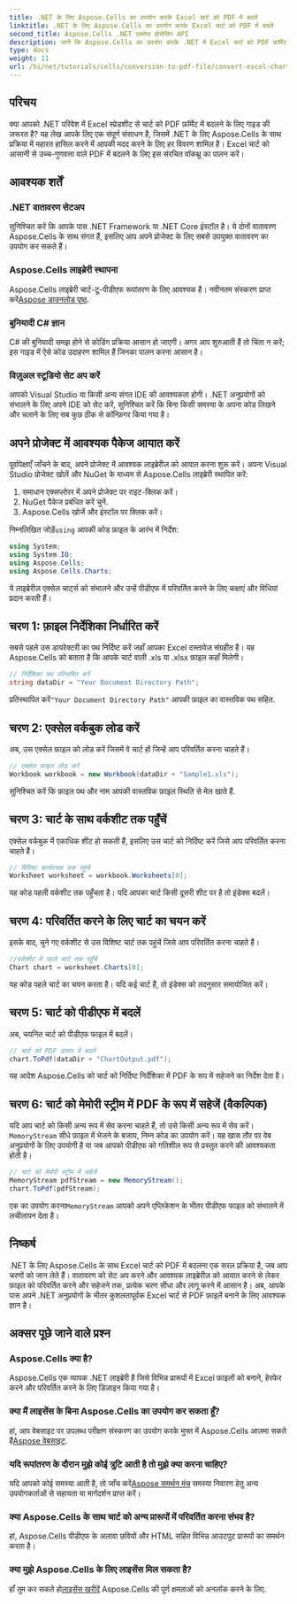 ```yaml
---
title: .NET के लिए Aspose.Cells का उपयोग करके Excel चार्ट को PDF में बदलें
linktitle: .NET के लिए Aspose.Cells का उपयोग करके Excel चार्ट को PDF में बदलें
second_title: Aspose.Cells .NET एक्सेल प्रोसेसिंग API
description: जानें कि Aspose.Cells का उपयोग करके .NET में Excel चार्ट को PDF फ़ॉर्मेट में आसानी से कैसे बदलें। हमारी चरण-दर-चरण मार्गदर्शिका में पूर्वापेक्षाएँ, सेटअप, कोड नमूने और FAQ शामिल हैं।
type: docs
weight: 11
url: /hi/net/tutorials/cells/conversion-to-pdf-file/convert-excel-charts-to-pdf/
---
```

## परिचय

क्या आपको .NET परिवेश में Excel स्प्रेडशीट से चार्ट को PDF फ़ॉर्मेट में बदलने के लिए गाइड की ज़रूरत है? यह लेख आपके लिए एक संपूर्ण संसाधन है, जिसमें .NET के लिए Aspose.Cells के साथ प्रक्रिया में महारत हासिल करने में आपकी मदद करने के लिए हर विवरण शामिल है। Excel चार्ट को आसानी से उच्च-गुणवत्ता वाले PDF में बदलने के लिए इस संरचित वॉकथ्रू का पालन करें।

## आवश्यक शर्तें

### .NET वातावरण सेटअप
सुनिश्चित करें कि आपके पास .NET Framework या .NET Core इंस्टॉल है। ये दोनों वातावरण Aspose.Cells के साथ संगत हैं, इसलिए आप अपने प्रोजेक्ट के लिए सबसे उपयुक्त वातावरण का उपयोग कर सकते हैं।

### Aspose.Cells लाइब्रेरी स्थापना
Aspose.Cells लाइब्रेरी चार्ट-टू-पीडीएफ रूपांतरण के लिए आवश्यक है। नवीनतम संस्करण प्राप्त करें[Aspose डाउनलोड पृष्ठ](https://releases.aspose.com/cells/net/).

### बुनियादी C# ज्ञान
C# की बुनियादी समझ होने से कोडिंग प्रक्रिया आसान हो जाएगी। अगर आप शुरुआती हैं तो चिंता न करें; इस गाइड में ऐसे कोड उदाहरण शामिल हैं जिनका पालन करना आसान है।

### विज़ुअल स्टूडियो सेट अप करें
आपको Visual Studio या किसी अन्य संगत IDE की आवश्यकता होगी। .NET अनुप्रयोगों को संभालने के लिए अपने IDE को सेट करें, सुनिश्चित करें कि बिना किसी समस्या के अपना कोड लिखने और चलाने के लिए सब कुछ ठीक से कॉन्फ़िगर किया गया है।

## अपने प्रोजेक्ट में आवश्यक पैकेज आयात करें

पूर्वापेक्षाएँ जाँचने के बाद, अपने प्रोजेक्ट में आवश्यक लाइब्रेरीज़ को आयात करना शुरू करें। अपना Visual Studio प्रोजेक्ट खोलें और NuGet के माध्यम से Aspose.Cells लाइब्रेरी स्थापित करें:

1. समाधान एक्सप्लोरर में अपने प्रोजेक्ट पर राइट-क्लिक करें।
2. NuGet पैकेज प्रबंधित करें चुनें.
3. Aspose.Cells खोजें और इंस्टॉल पर क्लिक करें।

 निम्नलिखित जोड़ें`using` आपकी कोड फ़ाइल के आरंभ में निर्देश:

```csharp
using System;
using System.IO;
using Aspose.Cells;
using Aspose.Cells.Charts;
```

ये लाइब्रेरीज़ एक्सेल चार्ट्स को संभालने और उन्हें पीडीएफ में परिवर्तित करने के लिए कक्षाएं और विधियां प्रदान करती हैं।

## चरण 1: फ़ाइल निर्देशिका निर्धारित करें

सबसे पहले उस डायरेक्टरी का पथ निर्दिष्ट करें जहाँ आपका Excel दस्तावेज़ संग्रहीत है। यह Aspose.Cells को बताता है कि आपके चार्ट वाली .xls या .xlsx फ़ाइल कहाँ मिलेगी।

```csharp
// निर्देशिका पथ परिभाषित करें
string dataDir = "Your Document Directory Path";
```

 प्रतिस्थापित करें`"Your Document Directory Path"` आपकी फ़ाइल का वास्तविक पथ सहित.

## चरण 2: एक्सेल वर्कबुक लोड करें

अब, उस एक्सेल फ़ाइल को लोड करें जिसमें वे चार्ट हों जिन्हें आप परिवर्तित करना चाहते हैं।

```csharp
// एक्सेल फ़ाइल लोड करें
Workbook workbook = new Workbook(dataDir + "Sample1.xls");
```

सुनिश्चित करें कि फ़ाइल पथ और नाम आपकी वास्तविक फ़ाइल स्थिति से मेल खाते हैं.

## चरण 3: चार्ट के साथ वर्कशीट तक पहुँचें

एक्सेल वर्कबुक में एकाधिक शीट हो सकती हैं, इसलिए उस चार्ट को निर्दिष्ट करें जिसे आप परिवर्तित करना चाहते हैं।

```csharp
// विशिष्ट कार्यपत्रक तक पहुंचें
Worksheet worksheet = workbook.Worksheets[0];
```

यह कोड पहली वर्कशीट तक पहुँचता है। यदि आपका चार्ट किसी दूसरी शीट पर है तो इंडेक्स बदलें।

## चरण 4: परिवर्तित करने के लिए चार्ट का चयन करें

इसके बाद, चुने गए वर्कशीट से उस विशिष्ट चार्ट तक पहुंचें जिसे आप परिवर्तित करना चाहते हैं।

```csharp
//वर्कशीट में पहले चार्ट तक पहुँचें
Chart chart = worksheet.Charts[0];
```

यह कोड पहले चार्ट का चयन करता है। यदि कई चार्ट हैं, तो इंडेक्स को तदनुसार समायोजित करें।

## चरण 5: चार्ट को पीडीएफ में बदलें

अब, चयनित चार्ट को पीडीएफ फाइल में बदलें।

```csharp
// चार्ट को PDF प्रारूप में बदलें
chart.ToPdf(dataDir + "ChartOutput.pdf");
```

यह आदेश Aspose.Cells को चार्ट को निर्दिष्ट निर्देशिका में PDF के रूप में सहेजने का निर्देश देता है।

## चरण 6: चार्ट को मेमोरी स्ट्रीम में PDF के रूप में सहेजें (वैकल्पिक)

 यदि आप चार्ट को किसी अन्य रूप में सेव करना चाहते हैं, तो उसे किसी अन्य रूप में सेव करें।`MemoryStream` सीधे फ़ाइल में भेजने के बजाय, निम्न कोड का उपयोग करें। यह खास तौर पर वेब अनुप्रयोगों के लिए उपयोगी है या जब आपको पीडीएफ को गतिशील रूप से प्रस्तुत करने की आवश्यकता होती है।

```csharp
// चार्ट को मेमोरी स्ट्रीम में सहेजें
MemoryStream pdfStream = new MemoryStream();
chart.ToPdf(pdfStream);
```

 एक का उपयोग करना`MemoryStream` आपको अपने एप्लिकेशन के भीतर पीडीएफ फाइल को संभालने में लचीलापन देता है।

## निष्कर्ष

.NET के लिए Aspose.Cells के साथ Excel चार्ट को PDF में बदलना एक सरल प्रक्रिया है, जब आप चरणों को जान लेते हैं। वातावरण को सेट अप करने और आवश्यक लाइब्रेरीज़ को आयात करने से लेकर फ़ाइल को परिवर्तित करने और सहेजने तक, प्रत्येक चरण सीधा और लागू करने में आसान है। अब, आपके पास अपने .NET अनुप्रयोगों के भीतर कुशलतापूर्वक Excel चार्ट से PDF फ़ाइलें बनाने के लिए आवश्यक ज्ञान है।

## अक्सर पूछे जाने वाले प्रश्न

### Aspose.Cells क्या है?

Aspose.Cells एक व्यापक .NET लाइब्रेरी है जिसे विभिन्न प्रारूपों में Excel फ़ाइलों को बनाने, हेरफेर करने और परिवर्तित करने के लिए डिज़ाइन किया गया है।

### क्या मैं लाइसेंस के बिना Aspose.Cells का उपयोग कर सकता हूँ?

 हां, आप वेबसाइट पर उपलब्ध परीक्षण संस्करण का उपयोग करके मुफ्त में Aspose.Cells आज़मा सकते हैं[Aspose वेबसाइट](https://releases.aspose.com/cells/net/).

### यदि रूपांतरण के दौरान मुझे कोई त्रुटि आती है तो मुझे क्या करना चाहिए?

 यदि आपको कोई समस्या आती है, तो जाँच करें[Aspose समर्थन मंच](https://forum.aspose.com/c/cells/9) समस्या निवारण हेतु अन्य उपयोगकर्ताओं से सहायता या मार्गदर्शन प्राप्त करें।

### क्या Aspose.Cells के साथ चार्ट को अन्य प्रारूपों में परिवर्तित करना संभव है?

हां, Aspose.Cells पीडीएफ के अलावा छवियों और HTML सहित विभिन्न आउटपुट प्रारूपों का समर्थन करता है।

### क्या मुझे Aspose.Cells के लिए लाइसेंस मिल सकता है?

 हाँ तुम कर सकते हो[लाइसेंस खरीदें](https://purchase.conholdate.com/buy) Aspose.Cells की पूर्ण क्षमताओं को अनलॉक करने के लिए.